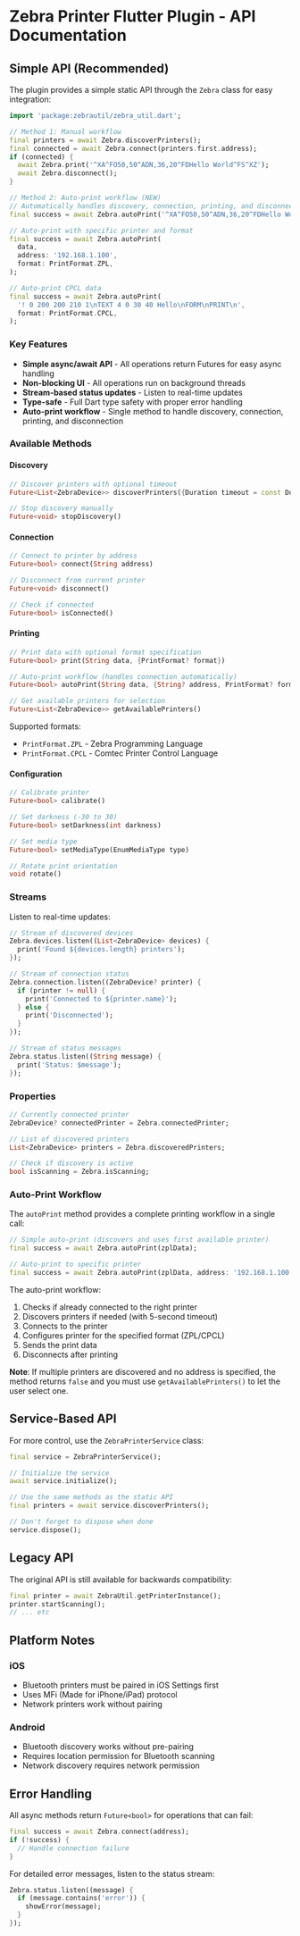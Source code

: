 # Zebra Printer Flutter Plugin - API Documentation

## Simple API (Recommended)

The plugin provides a simple static API through the `Zebra` class for easy integration:

```dart
import 'package:zebrautil/zebra_util.dart';

// Method 1: Manual workflow
final printers = await Zebra.discoverPrinters();
final connected = await Zebra.connect(printers.first.address);
if (connected) {
  await Zebra.print('^XA^FO50,50^ADN,36,20^FDHello World^FS^XZ');
  await Zebra.disconnect();
}

// Method 2: Auto-print workflow (NEW)
// Automatically handles discovery, connection, printing, and disconnection
final success = await Zebra.autoPrint('^XA^FO50,50^ADN,36,20^FDHello World^FS^XZ');

// Auto-print with specific printer and format
final success = await Zebra.autoPrint(
  data, 
  address: '192.168.1.100',
  format: PrintFormat.ZPL,
);

// Auto-print CPCL data
final success = await Zebra.autoPrint(
  '! 0 200 200 210 1\nTEXT 4 0 30 40 Hello\nFORM\nPRINT\n',
  format: PrintFormat.CPCL,
);
```

### Key Features

- **Simple async/await API** - All operations return Futures for easy async handling
- **Non-blocking UI** - All operations run on background threads
- **Stream-based status updates** - Listen to real-time updates
- **Type-safe** - Full Dart type safety with proper error handling
- **Auto-print workflow** - Single method to handle discovery, connection, printing, and disconnection

### Available Methods

#### Discovery
```dart
// Discover printers with optional timeout
Future<List<ZebraDevice>> discoverPrinters({Duration timeout = const Duration(seconds: 10)})

// Stop discovery manually
Future<void> stopDiscovery()
```

#### Connection
```dart
// Connect to printer by address
Future<bool> connect(String address)

// Disconnect from current printer
Future<void> disconnect()

// Check if connected
Future<bool> isConnected()
```

#### Printing
```dart
// Print data with optional format specification
Future<bool> print(String data, {PrintFormat? format})

// Auto-print workflow (handles connection automatically)
Future<bool> autoPrint(String data, {String? address, PrintFormat? format})

// Get available printers for selection
Future<List<ZebraDevice>> getAvailablePrinters()
```

Supported formats:
- `PrintFormat.ZPL` - Zebra Programming Language
- `PrintFormat.CPCL` - Comtec Printer Control Language

#### Configuration
```dart
// Calibrate printer
Future<bool> calibrate()

// Set darkness (-30 to 30)
Future<bool> setDarkness(int darkness)

// Set media type
Future<bool> setMediaType(EnumMediaType type)

// Rotate print orientation
void rotate()
```

### Streams

Listen to real-time updates:

```dart
// Stream of discovered devices
Zebra.devices.listen((List<ZebraDevice> devices) {
  print('Found ${devices.length} printers');
});

// Stream of connection status
Zebra.connection.listen((ZebraDevice? printer) {
  if (printer != null) {
    print('Connected to ${printer.name}');
  } else {
    print('Disconnected');
  }
});

// Stream of status messages
Zebra.status.listen((String message) {
  print('Status: $message');
});
```

### Properties

```dart
// Currently connected printer
ZebraDevice? connectedPrinter = Zebra.connectedPrinter;

// List of discovered printers
List<ZebraDevice> printers = Zebra.discoveredPrinters;

// Check if discovery is active
bool isScanning = Zebra.isScanning;
```

### Auto-Print Workflow

The `autoPrint` method provides a complete printing workflow in a single call:

```dart
// Simple auto-print (discovers and uses first available printer)
final success = await Zebra.autoPrint(zplData);

// Auto-print to specific printer
final success = await Zebra.autoPrint(zplData, address: '192.168.1.100');
```

The auto-print workflow:
1. Checks if already connected to the right printer
2. Discovers printers if needed (with 5-second timeout)
3. Connects to the printer
4. Configures printer for the specified format (ZPL/CPCL)
5. Sends the print data
6. Disconnects after printing

**Note**: If multiple printers are discovered and no address is specified, the method returns `false` and you must use `getAvailablePrinters()` to let the user select one.

## Service-Based API

For more control, use the `ZebraPrinterService` class:

```dart
final service = ZebraPrinterService();

// Initialize the service
await service.initialize();

// Use the same methods as the static API
final printers = await service.discoverPrinters();

// Don't forget to dispose when done
service.dispose();
```

## Legacy API

The original API is still available for backwards compatibility:

```dart
final printer = await ZebraUtil.getPrinterInstance();
printer.startScanning();
// ... etc
```

## Platform Notes

### iOS
- Bluetooth printers must be paired in iOS Settings first
- Uses MFi (Made for iPhone/iPad) protocol
- Network printers work without pairing

### Android
- Bluetooth discovery works without pre-pairing
- Requires location permission for Bluetooth scanning
- Network discovery requires network permission

## Error Handling

All async methods return `Future<bool>` for operations that can fail:

```dart
final success = await Zebra.connect(address);
if (!success) {
  // Handle connection failure
}
```

For detailed error messages, listen to the status stream:

```dart
Zebra.status.listen((message) {
  if (message.contains('error')) {
    showError(message);
  }
});
``` 